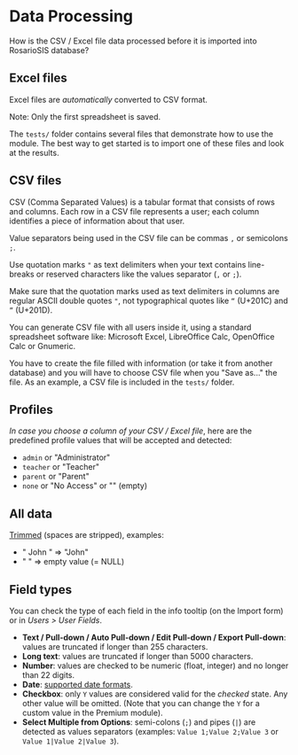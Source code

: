 # Data Processing

How is the CSV / Excel file data processed before it is imported into RosarioSIS database?

## Excel files

Excel files are _automatically_ converted to CSV format.

Note: Only the first spreadsheet is saved.

The `tests/` folder contains several files that demonstrate how to use the module. The best way to get started is to import one of these files and look at the results.

## CSV files

CSV (Comma Separated Values) is a tabular format that consists of rows and columns. Each row in a CSV file represents a user; each column identifies a piece of information about that user.

Value separators being used in the CSV file can be commas `,` or semicolons `;`.

Use quotation marks `"` as text delimiters when your text contains line-breaks or reserved characters like the values separator (`,` or `;`).

Make sure that the quotation marks used as text delimiters in columns are regular ASCII double quotes `"`, not typographical quotes like `“` (U+201C) and `”` (U+201D).

You can generate CSV file with all users inside it, using a standard spreadsheet software like: Microsoft Excel, LibreOffice Calc, OpenOffice Calc or Gnumeric.

You have to create the file filled with information (or take it from another database) and you will have to choose CSV file when you "Save as..." the file. As an example, a CSV file is included in the `tests/` folder.

## Profiles

_In case you choose a column of your CSV / Excel file_, here are the predefined profile values that will be accepted and detected:

- `admin` or "Administrator"
- `teacher` or "Teacher"
- `parent` or "Parent"
- `none` or "No Access" or "" (empty)

## All data

[Trimmed](http://php.net/trim) (spaces are stripped), examples:

- "  John " => "John"
- "  " => empty value (= NULL)

## Field types

You can check the type of each field in the info tooltip (on the Import form) or in _Users > User Fields_.

- **Text / Pull-down / Auto Pull-down / Edit Pull-down / Export Pull-down**: values are truncated if longer than 255 characters.
- **Long text**: values are truncated if longer than 5000 characters.
- **Number**: values are checked to be numeric (float, integer) and no longer than 22 digits.
- **Date**: [supported date formats](http://php.net/manual/en/datetime.formats.date.php).
- **Checkbox**: only `Y` values are considered valid for the _checked_ state. Any other value will be omitted. (Note that you can change the `Y` for a custom value in the Premium module).
- **Select Multiple from Options**: semi-colons (`;`) and pipes (`|`) are detected as values separators (examples: `Value 1;Value 2;Value 3` or `Value 1|Value 2|Value 3`).
